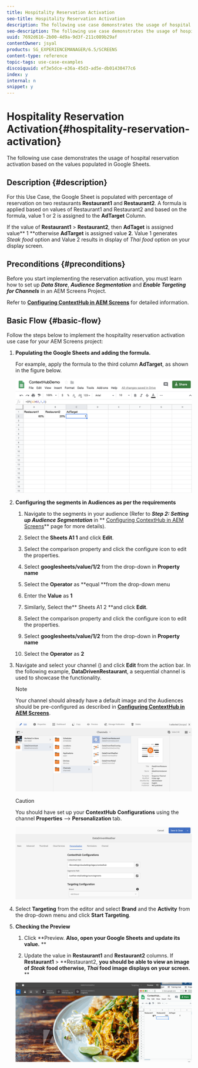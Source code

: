 ```yaml
---
title: Hospitality Reservation Activation
seo-title: Hospitality Reservation Activation
description: The following use case demonstrates the usage of hospital reservation activation based on the values populated in Google Sheets.
seo-description: The following use case demonstrates the usage of hospital reservation activation based on the values populated in Google Sheets.
uuid: 7692d616-2b00-4d9a-9d3f-211c089b29af
contentOwner: jsyal
products: SG_EXPERIENCEMANAGER/6.5/SCREENS
content-type: reference
topic-tags: use-case-examples
discoiquuid: ef3e5dce-e36a-45d3-ad5e-db01430477c6
index: y
internal: n
snippet: y
---
```


# Hospitality Reservation Activation{#hospitality-reservation-activation}

The following use case demonstrates the usage of hospital reservation activation based on the values populated in Google Sheets.

## Description {#description}

For this Use Case, the Google Sheet is populated with percentage of reservation on two restaurants **Restaurant1** and **Restaurant2**. A formula is applied based on values of Restaurant1 and Restaurant2 and based on the formula, value 1 or 2 is assigned to the **AdTarget** Column.

If the value of **Restaurant1** &gt; **Restaurant2**, then **AdTaget** is assigned value** 1 **otherwise **AdTarget** is assigned value **2**. Value 1 generates *Steak food* option and Value 2 results in display of *Thai food* option on your display screen.

## Preconditions {#preconditions}

Before you start implementing the reservation activation, you must learn how to set up ***Data Store***, ***Audience Segmentation*** and ***Enable Targeting for Channels*** in an AEM Screens Project.

Refer to [**Configuring ContextHub in AEM Screens**](../../screens/using/configuring-context-hub.md) for detailed information.

## Basic Flow {#basic-flow}

Follow the steps below to implement the hospitality reservation activation use case for your AEM Screens project:

1. **Populating the Google Sheets and adding the formula.**

   For example, apply the formula to the third column **AdTarget**, as shown in the figure below.

   ![](assets/screen_shot_2019-04-29at94132am.png)

1. **Configuring the segments in Audiences as per the requirements**

    1. Navigate to the segments in your audience (Refer to ***Step 2: Setting up Audience Segmentation*** in ** [Configuring ContextHub in AEM Screens](../../screens/using/configuring-context-hub.md)** page for more details).
    
    1. Select the **Sheets A1 1** and click **Edit**.
    
    1. Select the comparison property and click the configure icon to edit the properties.
    1. Select **googlesheets/value/1/2** from the drop-down in **Property name**
    
    1. Select the **Operator** as **equal **from the drop-down menu
    
    1. Enter the **Value** as **1**
    
    1. Similarly, Select the** Sheets A1 2 **and click **Edit**.
    
    1. Select the comparison property and click the configure icon to edit the properties.
    1. Select **googlesheets/value/1/2** from the drop-down in **Property name**
    
    1. Select the **Operator** as **2**

1. Navigate and select your channel () and click **Edit** from the action bar. In the following example, **DataDrivenRestaurant**, a sequential channel is used to showcase the functionality.

   >[!NOTE]
   >
   >Your channel should already have a default image and the Audiences should be pre-configured as described in [**Configuring ContextHub in AEM Screens**](../../screens/using/configuring-context-hub.md).

   ![](assets/screen_shot_2019-05-08at14652pm.png)

   >[!CAUTION]
   >
   >You should have set up your **ContextHub** **Configurations** using the channel **Properties** --&gt; **Personalization** tab.

   ![](assets/screen_shot_2019-05-08at114106am.png)

1. Select **Targeting** from the editor and select **Brand** and the **Activity** from the drop-down menu and click **Start Targeting**.
1. **Checking the Preview**

    1. Click **Preview. **Also, open your Google Sheets and update its value.** 
       **
    
    1. Update the value in **Restaurant1** and **Restaurant2** columns. If **Restaurant1** &gt; **Restaurant2, **you should be able to view an image of *Steak* food otherwise, *Thai* food image displays on your screen.** 
       **

   ![](assets/result5.gif)

